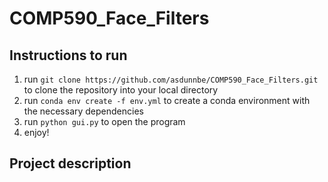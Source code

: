 # COMP590_Face_Filters

## Instructions to run ##

1. run `git clone https://github.com/asdunnbe/COMP590_Face_Filters.git` to clone the repository into your local directory
2. run `conda env create -f env.yml` to create a conda environment with the necessary dependencies
3. run `python gui.py` to open the program
4. enjoy!

## Project description ##

